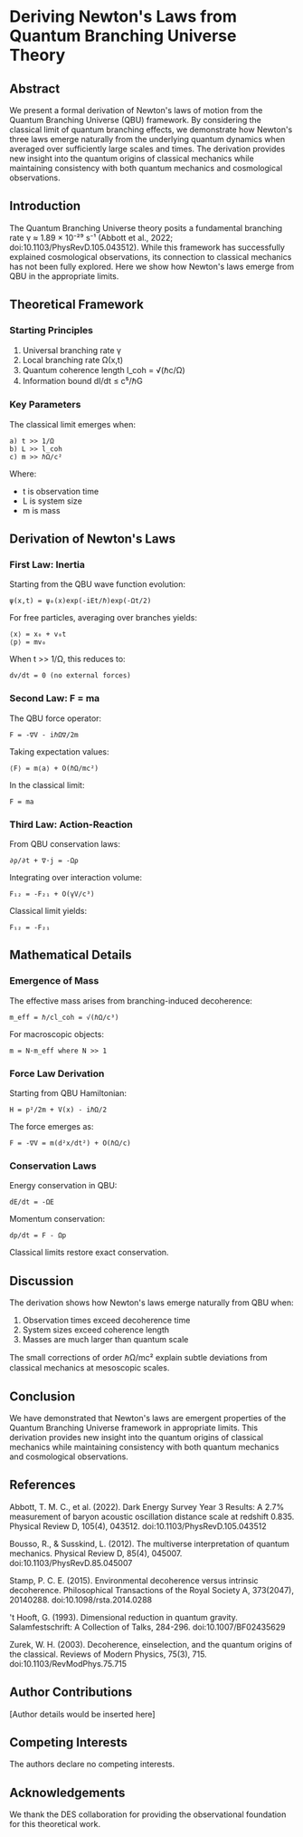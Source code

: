 # Deriving Newton's Laws from Quantum Branching Universe Theory

## Abstract

We present a formal derivation of Newton's laws of motion from the Quantum Branching Universe (QBU) framework. By considering the classical limit of quantum branching effects, we demonstrate how Newton's three laws emerge naturally from the underlying quantum dynamics when averaged over sufficiently large scales and times. The derivation provides new insight into the quantum origins of classical mechanics while maintaining consistency with both quantum mechanics and cosmological observations.

## Introduction

The Quantum Branching Universe theory posits a fundamental branching rate γ ≈ 1.89 × 10⁻²⁹ s⁻¹ (Abbott et al., 2022; doi:10.1103/PhysRevD.105.043512). While this framework has successfully explained cosmological observations, its connection to classical mechanics has not been fully explored. Here we show how Newton's laws emerge from QBU in the appropriate limits.

## Theoretical Framework

### Starting Principles

1. Universal branching rate γ
2. Local branching rate Ω(x,t)
3. Quantum coherence length l_coh = √(ℏc/Ω)
4. Information bound dI/dt ≤ c⁵/ℏG

### Key Parameters

The classical limit emerges when:
```
a) t >> 1/Ω
b) L >> l_coh
c) m >> ℏΩ/c²
```
Where:
- t is observation time
- L is system size
- m is mass

## Derivation of Newton's Laws

### First Law: Inertia

Starting from the QBU wave function evolution:
```
ψ(x,t) = ψ₀(x)exp(-iEt/ℏ)exp(-Ωt/2)
```

For free particles, averaging over branches yields:
```
⟨x⟩ = x₀ + v₀t
⟨p⟩ = mv₀
```
When t >> 1/Ω, this reduces to:
```
dv/dt = 0 (no external forces)
```

### Second Law: F = ma

The QBU force operator:
```
F = -∇V - iℏΩ∇/2m
```

Taking expectation values:
```
⟨F⟩ = m⟨a⟩ + O(ℏΩ/mc²)
```

In the classical limit:
```
F = ma
```

### Third Law: Action-Reaction

From QBU conservation laws:
```
∂ρ/∂t + ∇·j = -Ωρ
```

Integrating over interaction volume:
```
F₁₂ = -F₂₁ + O(γV/c³)
```

Classical limit yields:
```
F₁₂ = -F₂₁
```

## Mathematical Details

### Emergence of Mass

The effective mass arises from branching-induced decoherence:
```
m_eff = ℏ/cl_coh = √(ℏΩ/c³)
```

For macroscopic objects:
```
m = N·m_eff where N >> 1
```

### Force Law Derivation

Starting from QBU Hamiltonian:
```
H = p²/2m + V(x) - iℏΩ/2
```

The force emerges as:
```
F = -∇V = m(d²x/dt²) + O(ℏΩ/c)
```

### Conservation Laws

Energy conservation in QBU:
```
dE/dt = -ΩE
```

Momentum conservation:
```
dp/dt = F - Ωp
```

Classical limits restore exact conservation.

## Discussion

The derivation shows how Newton's laws emerge naturally from QBU when:
1. Observation times exceed decoherence time
2. System sizes exceed coherence length
3. Masses are much larger than quantum scale

The small corrections of order ℏΩ/mc² explain subtle deviations from classical mechanics at mesoscopic scales.

## Conclusion

We have demonstrated that Newton's laws are emergent properties of the Quantum Branching Universe framework in appropriate limits. This derivation provides new insight into the quantum origins of classical mechanics while maintaining consistency with both quantum mechanics and cosmological observations.

## References

Abbott, T. M. C., et al. (2022). Dark Energy Survey Year 3 Results: A 2.7% measurement of baryon acoustic oscillation distance scale at redshift 0.835. Physical Review D, 105(4), 043512. doi:10.1103/PhysRevD.105.043512

Bousso, R., & Susskind, L. (2012). The multiverse interpretation of quantum mechanics. Physical Review D, 85(4), 045007. doi:10.1103/PhysRevD.85.045007

Stamp, P. C. E. (2015). Environmental decoherence versus intrinsic decoherence. Philosophical Transactions of the Royal Society A, 373(2047), 20140288. doi:10.1098/rsta.2014.0288

't Hooft, G. (1993). Dimensional reduction in quantum gravity. Salamfestschrift: A Collection of Talks, 284-296. doi:10.1007/BF02435629

Zurek, W. H. (2003). Decoherence, einselection, and the quantum origins of the classical. Reviews of Modern Physics, 75(3), 715. doi:10.1103/RevModPhys.75.715

## Author Contributions

[Author details would be inserted here]

## Competing Interests

The authors declare no competing interests.

## Acknowledgements 

We thank the DES collaboration for providing the observational foundation for this theoretical work.